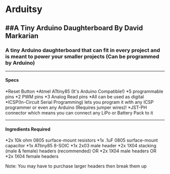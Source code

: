 # Arduitsy
##A Tiny Arduino Daughterboard By David Markarian
---
### A tiny Arduino daughterboard that can fit in every project and is meant to power your smaller projects (Can be programmed by Arduino)
---
#### Specs
*Reset Button
*Atmel ATtiny85 (It's Arduino Compatible!)
*5 programmable pins
*2 PWM pins
*3 Analog Read pins
*All can be used as digital
*ICSP(In-Circuit Serial Programming) lets you program it with any ICSP programmer or even any Arduino (Requires jumper wires)!
*JST-PH connector which means you can connect any LiPo or Battery Pack to it

---
#### Ingredients Required
*2x 10k ohm 0805 surface-mount resistors
*1x .1uF 0805 surface-mount capacitor
*1x ATtiny85 8-SOIC
*1x 2x03 male header
*2x 1X04 stacking (male & female) headers (recommended)
 OR
*2x 1X04 male headers
OR
*2x 1X04 female headers

Note: You may have to purchase larger headers then break them up
